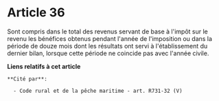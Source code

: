 # Article 36

Sont compris dans le total des revenus servant de base à l'impôt sur le revenu les bénéfices obtenus pendant l'année de
l'imposition ou dans la période de douze mois dont les résultats ont servi à l'établissement du dernier bilan, lorsque cette
période ne coincide pas avec l'année civile.

**Liens relatifs à cet article**

	**Cité par**:

	  - Code rural et de la pêche maritime - art. R731-32 (V)
